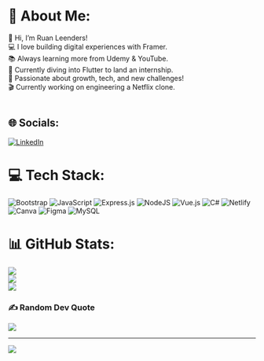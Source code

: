 # 💫 About Me:
👋 Hi, I’m Ruan Leenders!<br>💻 I love building digital experiences with Framer.<br>📚 Always learning more from Udemy & YouTube.<br>🚀 Currently diving into Flutter to land an internship.<br>🎯 Passionate about growth, tech, and new challenges!<br>🎬 Currently working on engineering a Netflix clone.<br><br>


## 🌐 Socials:
[![LinkedIn](https://img.shields.io/badge/LinkedIn-%230077B5.svg?logo=linkedin&logoColor=white)](https://linkedin.com/in/RuanLeenders) 

# 💻 Tech Stack:
![Bootstrap](https://img.shields.io/badge/bootstrap-%238511FA.svg?style=for-the-badge&logo=bootstrap&logoColor=white) ![JavaScript](https://img.shields.io/badge/javascript-%23323330.svg?style=for-the-badge&logo=javascript&logoColor=%23F7DF1E) ![Express.js](https://img.shields.io/badge/express.js-%23404d59.svg?style=for-the-badge&logo=express&logoColor=%2361DAFB) ![NodeJS](https://img.shields.io/badge/node.js-6DA55F?style=for-the-badge&logo=node.js&logoColor=white) ![Vue.js](https://img.shields.io/badge/vue.js-%2335495e.svg?style=for-the-badge&logo=vuedotjs&logoColor=%234FC08D) ![C#](https://img.shields.io/badge/c%23-%23239120.svg?style=for-the-badge&logo=csharp&logoColor=white) ![Netlify](https://img.shields.io/badge/netlify-%23000000.svg?style=for-the-badge&logo=netlify&logoColor=#00C7B7) ![Canva](https://img.shields.io/badge/Canva-%2300C4CC.svg?style=for-the-badge&logo=Canva&logoColor=white) ![Figma](https://img.shields.io/badge/figma-%23F24E1E.svg?style=for-the-badge&logo=figma&logoColor=white) ![MySQL](https://img.shields.io/badge/mysql-4479A1.svg?style=for-the-badge&logo=mysql&logoColor=white)
# 📊 GitHub Stats:
![](https://github-readme-stats.vercel.app/api?username=RuanLxxnders&theme=radical&hide_border=false&include_all_commits=true&count_private=true)<br/>
![](https://github-readme-streak-stats.herokuapp.com/?user=RuanLxxnders&theme=radical&hide_border=false)<br/>
![](https://github-readme-stats.vercel.app/api/top-langs/?username=RuanLxxnders&theme=radical&hide_border=false&include_all_commits=true&count_private=true&layout=compact)

### ✍️ Random Dev Quote
![](https://quotes-github-readme.vercel.app/api?type=horizontal&theme=radical)

---
[![](https://visitcount.itsvg.in/api?id=RuanLxxnders&icon=0&color=0)](https://visitcount.itsvg.in)

<!-- Proudly created with GPRM ( https://gprm.itsvg.in ) -->
